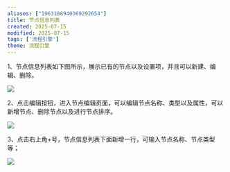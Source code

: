 ```yaml
---
aliases: ["1963188940369292654"]
title: 节点信息列表
created: 2025-07-15
modified: 2025-07-15
tags: ['流程引擎']
theme: 流程引擎
---
```


1、节点信息列表如下图所示，展示已有的节点以及设置项，并且可以新建、编辑、删除。

![](2613f1e229eae6feaa44965afc9c31a2.jpg)

2、点击编辑按钮，进入节点编辑页面，可以编辑节点名称、类型以及属性，可以新增节点、删除节点以及进行节点排序。

![](fa07a9209e6ba83b7804b6d4c0776302.jpg)

3、点击右上角+号，节点信息列表下面新增一行，可输入节点名称、节点类型等；

![](9102b4a3cec0522f539825c9aca32201.jpg)